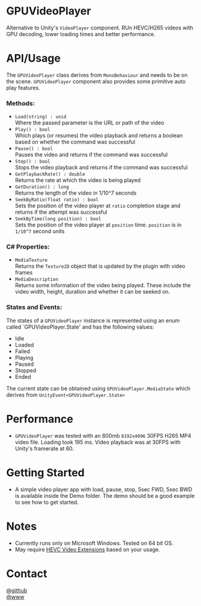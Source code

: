 # GPUVideoPlayer
Alternative to Unity's `VideoPlayer` component. RUn HEVC/H265 videos with GPU decoding, lower loading times and better performance.

# API/Usage
The `GPUVideoPlayer` class derives from `MonoBehaviour` and needs to be on the scene. `GPUVideoPlayer` component also provides some primitive auto play features.  
  
### Methods:
- `Load(string) : void`  
Where the passed parameter is the URL or path of the video  
- `Play() : bool`  
Which plays (or resumes) the video playback and returns a boolean based on whether the command was successful  
- `Pause() : bool`  
Pauses the video and returns if the command was successful  
- `Stop() : bool`  
Stops the video playback and returns if the command was successful  
- `GetPlaybackRate() : double`  
Returns the rate at which the video is being played  
- `GetDuration() : long`  
Returns the length of the video in 1/10^7 seconds  
- `SeekByRatio(float ratio) : bool`  
Sets the position of the video player at `ratio` completion stage and returns if the attempt was successful  
- `SeekByTime(long position) : bool`  
Sets the position of the video player at `position` time. `position` is in `1/10^7` second units

### C# Properties:  
- `MediaTexture`  
Returns the `Texture2D` object that is updated by the plugin with video frames  
- `MediaDescription`  
Returns some information of the video being played. These include the video width, height, duration and whether it can be seeked on.

### States and Events:
The states of a `GPUVideoPlayer` instance is represented using an enum called `GPUVideoPlayer.State' and has the following values:  
- Idle  
- Loaded  
- Failed  
- Playing  
- Paused  
- Stopped  
- Ended

The current state can be obtained using `GPUVideoPlayer.MediaState` which derives from `UnityEvent<GPUVideoPlayer.State>`  

# Performance
- `GPUVideoPlayer` was tested with an 800mb `8192x4096` 30FPS H265 MP4 video file. Loading took 195 ms. Video playback was at 30FPS with Unity's framerate at 60.

# Getting Started  
- A simple video player app with load, pause, stop, 5sec FWD, 5sec BWD is available inside the Demo folder. The demo should be a good example to see how to get started.  

# Notes
- Currently runs only on Microsoft Windows. Tested on 64 bit OS.
- May require [HEVC Video Extensions](https://www.microsoft.com/en-us/p/hevc-video-extensions/9nmzlz57r3t7?activetab=pivot:overviewtab) based on your usage.

# Contact
[@github](https://www.github.com/adrenak)  
[@www](http://www.vatsalambastha.com)